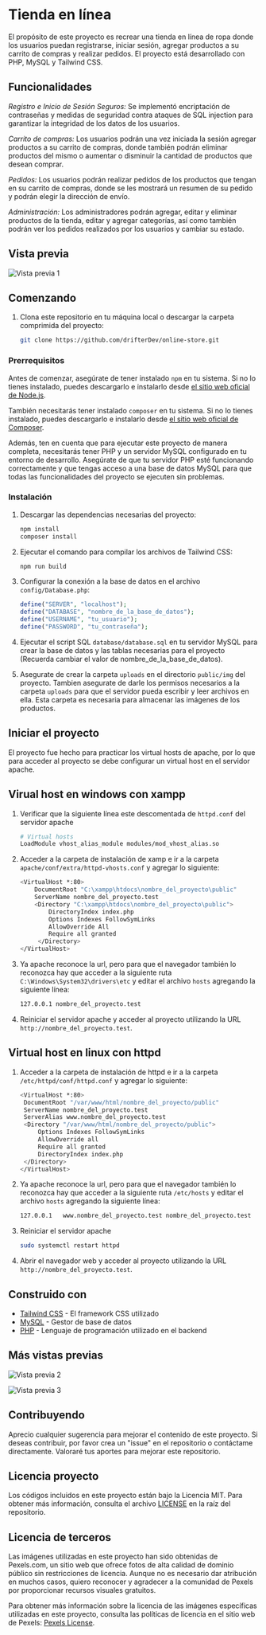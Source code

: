 # Tienda en línea

El propósito de este proyecto es recrear una tienda en línea de ropa donde los usuarios puedan registrarse, iniciar sesión, agregar productos a su carrito de compras y realizar pedidos. El proyecto está desarrollado con PHP, MySQL y Tailwind CSS.

## Funcionalidades

_Registro e Inicio de Sesión Seguros:_ Se implementó encriptación de contraseñas y medidas de seguridad contra ataques de SQL injection para garantizar la integridad de los datos de los usuarios.

_Carrito de compras:_ Los usuarios podrán una vez iniciada la sesión agregar productos a su carrito de compras, donde también podrán eliminar productos del mismo o aumentar o disminuir la cantidad de productos que desean comprar.

_Pedidos:_ Los usuarios podrán realizar pedidos de los productos que tengan en su carrito de compras, donde se les mostrará un resumen de su pedido y podrán elegir la dirección de envío.

_Administración:_ Los administradores podrán agregar, editar y eliminar productos de la tienda, editar y agregar categorías, así como también podrán ver los pedidos realizados por los usuarios y cambiar su estado.

## Vista previa

![Vista previa 1](./public/img/preview.png)

## Comenzando

1. Clona este repositorio en tu máquina local o descargar la carpeta comprimida del proyecto:

   ```bash
   git clone https://github.com/drifterDev/online-store.git
   ```

### Prerrequisitos

Antes de comenzar, asegúrate de tener instalado `npm` en tu sistema. Si no lo tienes instalado, puedes descargarlo e instalarlo desde [el sitio web oficial de Node.js](https://nodejs.org/).

También necesitarás tener instalado `composer` en tu sistema. Si no lo tienes instalado, puedes descargarlo e instalarlo desde [el sitio web oficial de Composer](https://getcomposer.org/).

Además, ten en cuenta que para ejecutar este proyecto de manera completa, necesitarás tener PHP y un servidor MySQL configurado en tu entorno de desarrollo. Asegúrate de que tu servidor PHP esté funcionando correctamente y que tengas acceso a una base de datos MySQL para que todas las funcionalidades del proyecto se ejecuten sin problemas.

### Instalación

1. Descargar las dependencias necesarias del proyecto:

   ```bash
   npm install
   composer install
   ```

2. Ejecutar el comando para compilar los archivos de Tailwind CSS:

   ```bash
   npm run build
   ```

3. Configurar la conexión a la base de datos en el archivo `config/Database.php`:

   ```php
   define("SERVER", "localhost");
   define("DATABASE", "nombre_de_la_base_de_datos");
   define("USERNAME", "tu_usuario");
   define("PASSWORD", "tu_contraseña");
   ```

4. Ejecutar el script SQL `database/database.sql` en tu servidor MySQL para crear la base de datos y las tablas necesarias para el proyecto (Recuerda cambiar el valor de nombre_de_la_base_de_datos).

5. Asegurate de crear la carpeta `uploads` en el directorio `public/img` del proyecto. Tambien asegurate de darle los permisos necesarios a la carpeta `uploads` para que el servidor pueda escribir y leer archivos en ella. Esta carpeta es necesaria para almacenar las imágenes de los productos.

## Iniciar el proyecto

El proyecto fue hecho para practicar los virtual hosts de apache, por lo que para acceder al proyecto se debe configurar un virtual host en el servidor apache.

## Virual host en windows con xampp

1. Verificar que la siguiente línea este descomentada de `httpd.conf` del servidor apache

   ```bash
   # Virtual hosts
   LoadModule vhost_alias_module modules/mod_vhost_alias.so
   ```

2. Acceder a la carpeta de instalación de xamp e ir a la carpeta `apache/conf/extra/httpd-vhosts.conf` y agregar lo siguiente:

   ```bash
   <VirtualHost *:80>
       DocumentRoot "C:\xampp\htdocs\nombre_del_proyecto\public"
       ServerName nombre_del_proyecto.test
       <Directory "C:\xampp\htdocs\nombre_del_proyecto\public">
           DirectoryIndex index.php
           Options Indexes FollowSymLinks
           AllowOverride All
           Require all granted
        </Directory>
   </VirtualHost>
   ```

3. Ya apache reconoce la url, pero para que el navegador también lo reconozca hay que acceder a la siguiente ruta `C:\Windows\System32\drivers\etc` y editar el archivo `hosts` agregando la siguiente línea:

   ```bash
   127.0.0.1 nombre_del_proyecto.test
   ```

4. Reiniciar el servidor apache y acceder al proyecto utilizando la URL `http://nombre_del_proyecto.test`.

## Virtual host en linux con httpd

1. Acceder a la carpeta de instalación de httpd e ir a la carpeta `/etc/httpd/conf/httpd.conf` y agregar lo siguiente:

   ```bash
   <VirtualHost *:80>
    DocumentRoot "/var/www/html/nombre_del_proyecto/public"
    ServerName nombre_del_proyecto.test
    ServerAlias www.nombre_del_proyecto.test
    <Directory "/var/www/html/nombre_del_proyecto/public">
        Options Indexes FollowSymLinks
        AllowOverride all
        Require all granted
        DirectoryIndex index.php
    </Directory>
   </VirtualHost>
   ```

2. Ya apache reconoce la url, pero para que el navegador también lo reconozca hay que acceder a la siguiente ruta `/etc/hosts` y editar el archivo `hosts` agregando la siguiente línea:

   ```bash
   127.0.0.1   www.nombre_del_proyecto.test nombre_del_proyecto.test
   ```

3. Reiniciar el servidor apache

   ```bash
   sudo systemctl restart httpd
   ```

4. Abrir el navegador web y acceder al proyecto utilizando la URL `http://nombre_del_proyecto.test`.

## Construido con

- [Tailwind CSS](https://tailwindcss.com/) - El framework CSS utilizado
- [MySQL](https://www.mysql.com/) - Gestor de base de datos
- [PHP](https://www.php.net/) - Lenguaje de programación utilizado en el backend

## Más vistas previas

![Vista previa 2](./public/img/preview2.png)

![Vista previa 3](./public/img/preview3.png)

## Contribuyendo

Aprecio cualquier sugerencia para mejorar el contenido de este proyecto. Si deseas contribuir, por favor crea un "issue" en el repositorio o contáctame directamente. Valoraré tus aportes para mejorar este repositorio.

## Licencia proyecto

Los códigos incluidos en este proyecto están bajo la Licencia MIT. Para obtener más información, consulta el archivo [LICENSE](LICENSE) en la raíz del repositorio.

## Licencia de terceros

Las imágenes utilizadas en este proyecto han sido obtenidas de Pexels.com, un sitio web que ofrece fotos de alta calidad de dominio público sin restricciones de licencia. Aunque no es necesario dar atribución en muchos casos, quiero reconocer y agradecer a la comunidad de Pexels por proporcionar recursos visuales gratuitos.

Para obtener más información sobre la licencia de las imágenes específicas utilizadas en este proyecto, consulta las políticas de licencia en el sitio web de Pexels: [Pexels License](https://www.pexels.com/license/).
